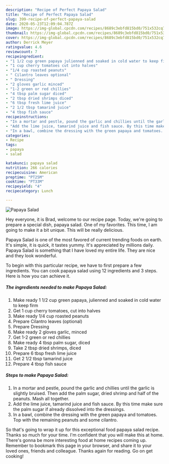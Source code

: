 ```yaml
---
description: "Recipe of Perfect Papaya Salad"
title: "Recipe of Perfect Papaya Salad"
slug: 399-recipe-of-perfect-papaya-salad
date: 2020-05-23T12:09:04.787Z
image: https://img-global.cpcdn.com/recipes/8689c3ebfd815bd0/751x532cq70/papaya-salad-recipe-main-photo.jpg
thumbnail: https://img-global.cpcdn.com/recipes/8689c3ebfd815bd0/751x532cq70/papaya-salad-recipe-main-photo.jpg
cover: https://img-global.cpcdn.com/recipes/8689c3ebfd815bd0/751x532cq70/papaya-salad-recipe-main-photo.jpg
author: Derrick Meyer
ratingvalue: 4.6
reviewcount: 7
recipeingredient:
- "1 1/2 cup green papaya julienned and soaked in cold water to keep firm"
- "1 cup cherry tomatoes cut into halves"
- "1/4 cup roasted peanuts"
- " Cilantro leaves optional"
- " Dressing"
- "2 gloves garlic minced"
- "1-2 green or red chillies"
- "4 tbsp palm sugar diced"
- "2 tbsp dried shrimps diced"
- "6 tbsp fresh lime juice"
- "2 1/2 tbsp tamarind juice"
- "4 tbsp fish sauce"
recipeinstructions:
- "In a mortar and pestle, pound the garlic and chillies until the garlic is slightly bruised. Then add the palm sugar, dried shrimp and half of the peanuts. Mash all together."
- "Add the lime juice, tamarind juice and fish sauce. By this time make sure the palm sugar if already dissolved into the dressings."
- "In a bawl, combine the dressing with the green papaya and tomatoes. Top with the remaining peanuts and some cilantro."
categories:
- Recipe
tags:
- papaya
- salad

katakunci: papaya salad 
nutrition: 266 calories
recipecuisine: American
preptime: "PT25M"
cooktime: "PT33M"
recipeyield: "4"
recipecategory: Lunch

---
```



![Papaya Salad](https://img-global.cpcdn.com/recipes/8689c3ebfd815bd0/751x532cq70/papaya-salad-recipe-main-photo.jpg)

Hey everyone, it is Brad, welcome to our recipe page. Today, we're going to prepare a special dish, papaya salad. One of my favorites. This time, I am going to make it a bit unique. This will be really delicious.

Papaya Salad is one of the most favored of current trending foods on earth. It's simple, it is quick, it tastes yummy. It's appreciated by millions daily. Papaya Salad is something that I have loved my entire life. They are nice and they look wonderful.




To begin with this particular recipe, we have to first prepare a few ingredients. You can cook papaya salad using 12 ingredients and 3 steps. Here is how you can achieve it.

<!--inarticleads1-->

##### The ingredients needed to make Papaya Salad:

1. Make ready 1 1/2 cup green papaya, julienned and soaked in cold water to keep firm
1. Get 1 cup cherry tomatoes, cut into halves
1. Make ready 1/4 cup roasted peanuts
1. Prepare  Cilantro leaves (optional)
1. Prepare  Dressing
1. Make ready 2 gloves garlic, minced
1. Get 1-2 green or red chillies
1. Make ready 4 tbsp palm sugar, diced
1. Take 2 tbsp dried shrimps, diced
1. Prepare 6 tbsp fresh lime juice
1. Get 2 1/2 tbsp tamarind juice
1. Prepare 4 tbsp fish sauce




<!--inarticleads2-->

##### Steps to make Papaya Salad:

1. In a mortar and pestle, pound the garlic and chillies until the garlic is slightly bruised. Then add the palm sugar, dried shrimp and half of the peanuts. Mash all together.
1. Add the lime juice, tamarind juice and fish sauce. By this time make sure the palm sugar if already dissolved into the dressings.
1. In a bawl, combine the dressing with the green papaya and tomatoes. Top with the remaining peanuts and some cilantro.




So that's going to wrap it up for this exceptional food papaya salad recipe. Thanks so much for your time. I'm confident that you will make this at home. There's gonna be more interesting food at home recipes coming up. Remember to bookmark this page in your browser, and share it to your loved ones, friends and colleague. Thanks again for reading. Go on get cooking!
